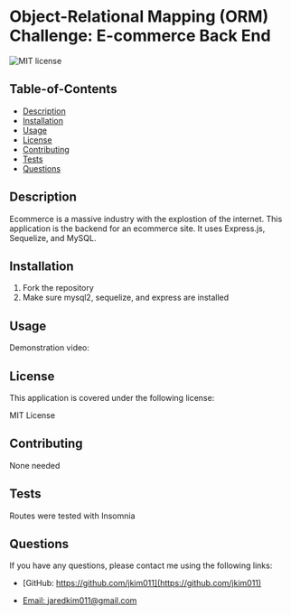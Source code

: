 # Object-Relational Mapping (ORM) Challenge: E-commerce Back End

  
  ![MIT license](https://img.shields.io/badge/License-MIT-blue.svg)
    

  ## Table-of-Contents
  * [Description](#description)
  * [Installation](#installation)
  * [Usage](#usage)
  * [License](#license)
  * [Contributing](#contributing)
  * [Tests](#tests)
  * [Questions](#questions)
  
  ## Description
  Ecommerce is a massive industry with the explostion of the internet. This application is the backend for an ecommerce site. It uses Express.js, Sequelize, and MySQL. 

  ## Installation
  1. Fork the repository 
  2. Make sure mysql2, sequelize, and express are installed

  ## Usage
  Demonstration video: 

  
  ## License 
  This application is covered under the following license:

  MIT License

  ## Contributing
  None needed

  ## Tests
  Routes were tested with Insomnia

  ## Questions
  If you have any questions, please contact me using the following links:

  - [GitHub: https://github.com/jkim011](https://github.com/jkim011)

  - [Email: jaredkim011@gmail.com](mailto:jaredkim011@gmail.com)
